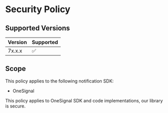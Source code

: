 # Security Policy

## Supported Versions

| Version | Supported          |
|---------| ------------------ |
| 7x.x.x  | :white_check_mark: |

## Scope
This policy applies to the following notification SDK:
- OneSignal

This policy applies to OneSignal SDK and code implementations, our library is secure.